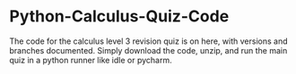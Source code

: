 # Python-Calculus-Quiz-Code
The code for the calculus level 3 revision quiz is on here, with versions and branches documented.
Simply download the code, unzip, and run the main quiz in a python runner like idle or pycharm.
